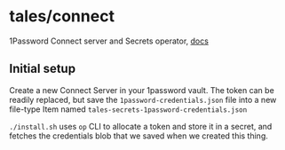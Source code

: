 # tales/connect

1Password Connect server and Secrets operator, [docs](https://developer.1password.com/docs/k8s/operator/)

## Initial setup

Create a new Connect Server in your 1password vault. The token can be readily replaced, but
save the `1password-credentials.json` file into a new file-type Item named `tales-secrets-1password-credentials.json`

`./install.sh` uses `op` CLI to allocate a token and store it in a secret, and fetches the credentials blob that we saved when
we created this thing.
